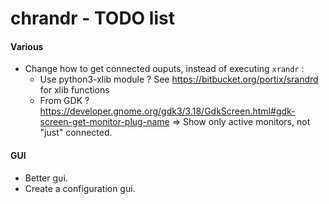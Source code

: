# chrandr - TODO list

#### Various
- Change how to get connected ouputs, instead of executing `xrandr` :
  - Use python3-xlib module ?
    See https://bitbucket.org/portix/srandrd for xlib functions
  - From GDK ?
    https://developer.gnome.org/gdk3/3.18/GdkScreen.html#gdk-screen-get-monitor-plug-name
    => Show only active monitors, not "just" connected.

#### GUI
- Better gui.
- Create a configuration gui.

